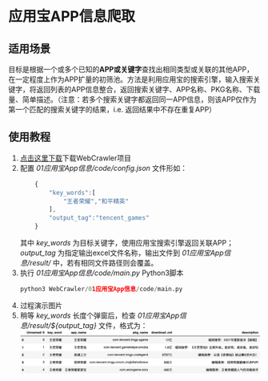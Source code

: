 # 应用宝APP信息爬取

## 适用场景
目标是根据一个或多个已知的**APP或关键字**查找出相同类型或关联的其他APP，在一定程度上作为APP扩量的初筛池。方法是利用应用宝的搜索引擎，输入搜索关键字，将返回列表的APP信息整合，返回搜索关键字、APP名称、PKG名称、下载量、简单描述。（注意：若多个搜索关键字都返回同一APP信息，则该APP仅作为第一个匹配的搜索关键字的结果，i.e. 返回结果中不存在重复APP）

## 使用教程
1. [点击这里下载][1]下载WebCrawler项目
2. 配置 *01应用宝App信息/code/config.json* 文件形如：
    ```javascript
        {
            "key_words":[
                "王者荣耀","和平精英"
            ],
            "output_tag":"tencent_games"
        }
    ```
    其中 *key_words* 为目标关键字，使用应用宝搜索引擎返回关联APP； *output_tag* 为指定输出excel文件名称，输出文件到 *01应用宝App信息/result/* 中，若有相同文件路径则会覆盖。
3. 执行 *01应用宝App信息/code/main.py* Python3脚本
    ```python
	python3 WebCrawler/01应用宝App信息/code/main.py
    ```
4. 过程演示图片
5. 稍等 *key_words* 长度个弹窗后，检查 *01应用宝App信息/result/${output_tag}* 文件，格式为：
    ![](images/output.png)

[1]:https://github.com/Colin-zh/WebCrawler/archive/main.zip
